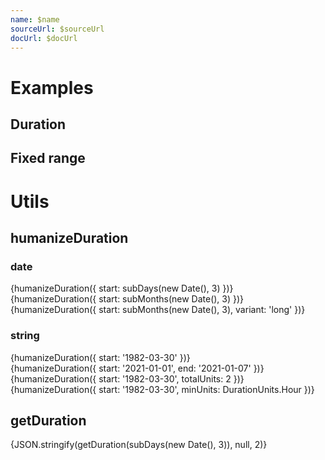 ```yaml
---
name: $name
sourceUrl: $sourceUrl
docUrl: $docUrl
---
```


<script lang="ts">
	import { subDays, subMonths, subSeconds } from 'date-fns';

	import Preview from '$lib/components/Preview.svelte';

	import Duration from '$lib/components/Duration.svelte';
	import { getDuration, humanizeDuration, DurationUnits } from '$lib/utils/duration';
</script>

# Examples

## Duration

<Preview>
	<div class="grid">
		<Duration start={new Date()} />
		<Duration start={new Date()} totalUnits={1} />
		<Duration start={new Date()} totalUnits={2} />
		<Duration start={new Date()} totalUnits={2} minUnits={DurationUnits.Second} />
		<Duration start={new Date()} minUnits={DurationUnits.Minute} />
		<Duration start={subSeconds(new Date(), 55)} totalUnits={1} />
	</div>
</Preview>

## Fixed range

<Preview>
	<Duration start={subDays(new Date(), 3)} end={subDays(new Date(), 1)} />
</Preview>

# Utils

## humanizeDuration

### date

<Preview>
	<div>{humanizeDuration({ start: subDays(new Date(), 3) })}</div>
	<div>{humanizeDuration({ start: subMonths(new Date(), 3) })}</div>
	<div>{humanizeDuration({ start: subMonths(new Date(), 3), variant: 'long' })}</div>
</Preview>

### string

<Preview>
	<div>{humanizeDuration({ start: '1982-03-30' })}</div>
	<div>{humanizeDuration({ start: '2021-01-01', end: '2021-01-07' })}</div>
	<div>{humanizeDuration({ start: '1982-03-30', totalUnits: 2 })}</div>
	<div>{humanizeDuration({ start: '1982-03-30', minUnits: DurationUnits.Hour })}</div>
</Preview>

## getDuration

<Preview>{JSON.stringify(getDuration(subDays(new Date(), 3)), null, 2)}</Preview>
